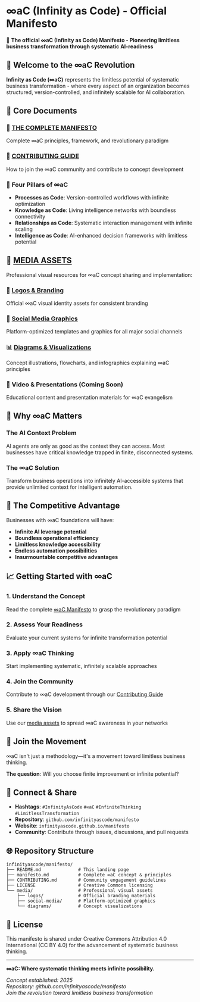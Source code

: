 # ∞aC (Infinity as Code) - Official Manifesto

🚀 **The official ∞aC (Infinity as Code) Manifesto - Pioneering limitless business transformation through systematic AI-readiness**

## 🌟 Welcome to the ∞aC Revolution

**Infinity as Code (∞aC)** represents the limitless potential of systematic business transformation - where every aspect of an organization becomes structured, version-controlled, and infinitely scalable for AI collaboration.

## 📖 Core Documents

### 🎯 **[THE COMPLETE MANIFESTO](manifesto.md)**
Complete ∞aC principles, framework, and revolutionary paradigm

### 🤝 **[CONTRIBUTING GUIDE](CONTRIBUTING.md)**
How to join the ∞aC community and contribute to concept development

### 🔄 **Four Pillars of ∞aC**
- **Processes as Code**: Version-controlled workflows with infinite optimization
- **Knowledge as Code**: Living intelligence networks with boundless connectivity  
- **Relationships as Code**: Systematic interaction management with infinite scaling
- **Intelligence as Code**: AI-enhanced decision frameworks with limitless potential

## 🎨 **[MEDIA ASSETS](media/)**

Professional visual resources for ∞aC concept sharing and implementation:

### 📁 **[Logos & Branding](media/logos/)**
Official ∞aC visual identity assets for consistent branding

### 📱 **[Social Media Graphics](media/social-media/)**
Platform-optimized templates and graphics for all major social channels

### 📊 **[Diagrams & Visualizations](media/diagrams/)**
Concept illustrations, flowcharts, and infographics explaining ∞aC principles

### 🎥 **Video & Presentations** (Coming Soon)
Educational content and presentation materials for ∞aC evangelism

## 🚀 Why ∞aC Matters

### The AI Context Problem
AI agents are only as good as the context they can access. Most businesses have critical knowledge trapped in finite, disconnected systems.

### The ∞aC Solution
Transform business operations into infinitely AI-accessible systems that provide unlimited context for intelligent automation.

## 🎯 The Competitive Advantage

Businesses with ∞aC foundations will have:
- **Infinite AI leverage potential**
- **Boundless operational efficiency**
- **Limitless knowledge accessibility**  
- **Endless automation possibilities**
- **Insurmountable competitive advantages**

## 📈 Getting Started with ∞aC

### 1. **Understand the Concept**
Read the complete [∞aC Manifesto](manifesto.md) to grasp the revolutionary paradigm

### 2. **Assess Your Readiness**
Evaluate your current systems for infinite transformation potential

### 3. **Apply ∞aC Thinking**
Start implementing systematic, infinitely scalable approaches

### 4. **Join the Community**
Contribute to ∞aC development through our [Contributing Guide](CONTRIBUTING.md)

### 5. **Share the Vision**
Use our [media assets](media/) to spread ∞aC awareness in your networks

## 🤝 Join the Movement

∞aC isn't just a methodology—it's a movement toward limitless business thinking.

**The question**: Will you choose finite improvement or infinite potential?

## 📱 Connect & Share

- **Hashtags**: `#InfinityAsCode` `#∞aC` `#InfiniteThinking` `#LimitlessTransformation`
- **Repository**: `github.com/infinityascode/manifesto`
- **Website**: `infinityascode.github.io/manifesto`
- **Community**: Contribute through issues, discussions, and pull requests

## 🌐 Repository Structure

```
infinityascode/manifesto/
├── README.md              # This landing page
├── manifesto.md           # Complete ∞aC concept & principles
├── CONTRIBUTING.md        # Community engagement guidelines
├── LICENSE                # Creative Commons licensing
└── media/                 # Professional visual assets
    ├── logos/             # Official branding materials
    ├── social-media/      # Platform-optimized graphics
    └── diagrams/          # Concept visualizations
```

## 📜 License

This manifesto is shared under Creative Commons Attribution 4.0 International (CC BY 4.0) for the advancement of systematic business thinking.

---

**∞aC: Where systematic thinking meets infinite possibility.**

*Concept established: 2025*  
*Repository: github.com/infinityascode/manifesto*  
*Join the revolution toward limitless business transformation*